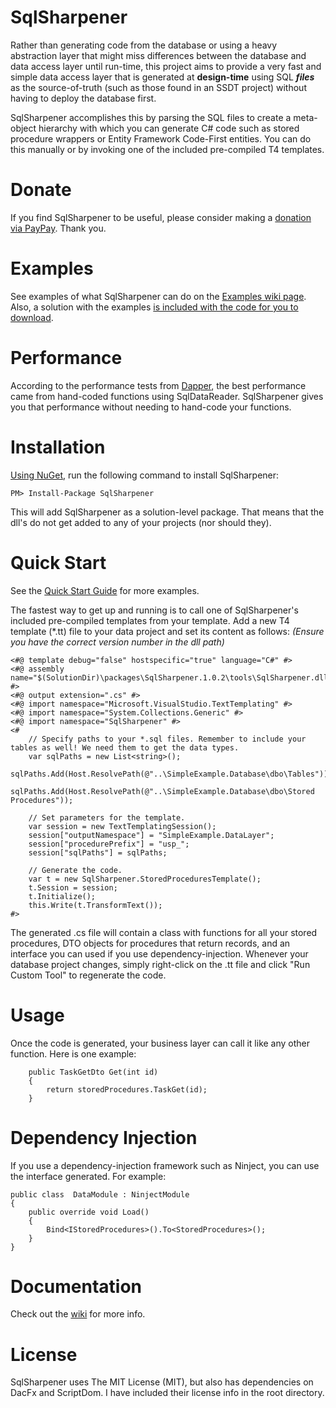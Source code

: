 # SqlSharpener
Rather than generating code from the database or using a heavy abstraction layer that might miss differences between the database and data access layer until run-time, this project aims to provide a very fast and simple data access layer that is generated at **design-time** using SQL ___files___ as the source-of-truth (such as those found in an SSDT project) without having to deploy the database first.

SqlSharpener accomplishes this by parsing the SQL files to create a meta-object hierarchy with which you can generate C# code such as stored procedure wrappers or Entity Framework Code-First entities. You can do this manually or by invoking one of the included pre-compiled T4 templates.

# Donate

If you find SqlSharpener to be useful, please consider making a [donation via PayPay](https://paypal.me/adam0101). Thank you.

# Examples

See examples of what SqlSharpener can do on the [Examples wiki page](https://github.com/aeslinger0/sqlsharpener/wiki/Examples). Also, a solution with the examples [is included with the code for you to download](https://github.com/aeslinger0/sqlsharpener/tree/master/examples/SimpleExample).

# Performance

According to the performance tests from [Dapper](https://github.com/StackExchange/dapper-dot-net#performance-of-select-mapping-over-500-iterations---poco-serialization), the best performance came from hand-coded functions using SqlDataReader. SqlSharpener gives you that performance without needing to hand-code your functions.

# Installation

[Using NuGet](https://www.nuget.org/packages/SqlSharpener/), run the following command to install SqlSharpener:

    PM> Install-Package SqlSharpener
    
This will add SqlSharpener as a solution-level package. That means that the dll's do not get added to any of your projects (nor should they). 

# Quick Start

See the [Quick Start Guide](https://github.com/aeslinger0/sqlsharpener/wiki/Quick-Start-Guide) for more examples.

The fastest way to get up and running is to call one of SqlSharpener's included pre-compiled templates from your template. Add a new T4 template (\*.tt) file to your data project and set its content as follows: *(Ensure you have the correct version number in the dll path)*

    <#@ template debug="false" hostspecific="true" language="C#" #>
    <#@ assembly name="$(SolutionDir)\packages\SqlSharpener.1.0.2\tools\SqlSharpener.dll" #>
    <#@ output extension=".cs" #>
    <#@ import namespace="Microsoft.VisualStudio.TextTemplating" #>
    <#@ import namespace="System.Collections.Generic" #>
    <#@ import namespace="SqlSharpener" #>
    <#
    	// Specify paths to your *.sql files. Remember to include your tables as well! We need them to get the data types.
    	var sqlPaths = new List<string>();
    	sqlPaths.Add(Host.ResolvePath(@"..\SimpleExample.Database\dbo\Tables"));
    	sqlPaths.Add(Host.ResolvePath(@"..\SimpleExample.Database\dbo\Stored Procedures"));
    
    	// Set parameters for the template.
    	var session = new TextTemplatingSession();
    	session["outputNamespace"] = "SimpleExample.DataLayer";
    	session["procedurePrefix"] = "usp_";
    	session["sqlPaths"] = sqlPaths;
    
    	// Generate the code.
    	var t = new SqlSharpener.StoredProceduresTemplate();
        t.Session = session;
    	t.Initialize();
    	this.Write(t.TransformText());
    #>

The generated .cs file will contain a class with functions for all your stored procedures, DTO objects for procedures that return records, and an interface you can used if you use dependency-injection. Whenever your database project changes, simply right-click on the .tt file and click "Run Custom Tool" to regenerate the code.

# Usage

Once the code is generated, your business layer can call it like any other function. Here is one example:

        public TaskGetDto Get(int id)
        {
            return storedProcedures.TaskGet(id);
        }
        
# Dependency Injection

If you use a dependency-injection framework such as Ninject, you can use the interface generated. For example:

    public class  DataModule : NinjectModule
    {
        public override void Load()
        {
            Bind<IStoredProcedures>().To<StoredProcedures>();
        }
    }
    
# Documentation

Check out the [wiki](https://github.com/aeslinger0/sqlsharpener/wiki) for more info.
    
# License

SqlSharpener uses The MIT License (MIT), but also has dependencies on DacFx and ScriptDom. I have included their license info in the root directory.
